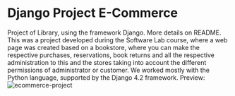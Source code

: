 # Django Project E-Commerce
Project of Library, using the framework Django. More details on README.
This was a project developed during the Software Lab course, where a web page was created based on a bookstore, where you can make the respective purchases, reservations, book returns and all the respective administration to this and the stores taking into account the different permissions of administrator or customer. We worked mostly with the Python language, supported by the Django 4.2 framework.
Preview:
![ecommerce-project](https://user-images.githubusercontent.com/49355617/211126857-cf9225b4-9481-48cd-b966-d08e6f36e7d4.png)
